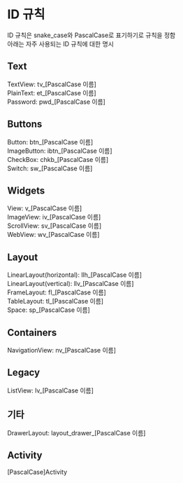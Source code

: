# ID 규칙  
ID 규칙은 snake_case와 PascalCase로 표기하기로 규칙을 정함  
아래는 자주 사용되는 ID 규칙에 대한 명시  

## Text  
TextView: tv_[PascalCase 이름]  
PlainText: et_[PascalCase 이름]  
Password: pwd_[PascalCase 이름]  

## Buttons  
Button: btn_[PascalCase 이름]  
ImageButton: ibtn_[PascalCase 이름]  
CheckBox: chkb_[PascalCase 이름]  
Switch: sw_[PascalCase 이름]  

## Widgets  
View: v_[PascalCase 이름]  
ImageView: iv_[PascalCase 이름]  
ScrollView: sv_[PascalCase 이름]  
WebView: wv_[PascalCase 이름]

## Layout
LinearLayout(horizontal): llh_[PascalCase 이름]  
LinearLayout(vertical): llv_[PascalCase 이름]  
FrameLayout: fl_[PascalCase 이름]  
TableLayout: tl_[PascalCase 이름]  
Space: sp_[PascalCase 이름]  

## Containers  
NavigationView: nv_[PascalCase 이름]

## Legacy
ListView: lv_[PascalCase 이름]

## 기타  
DrawerLayout: layout_drawer_[PascalCase 이름]  

## Activity  
[PascalCase]Activity  